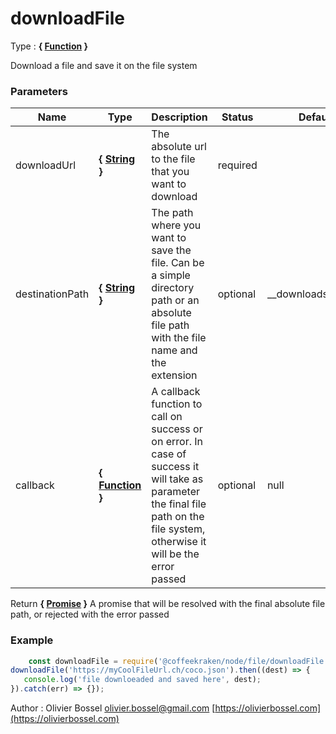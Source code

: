 # downloadFile

<!-- @namespace: sugar.node.file.downloadFile -->

Type : **{ [Function](https://developer.mozilla.org/fr/docs/Web/JavaScript/Reference/Objets_globaux/Function) }**


Download a file and save it on the file system



### Parameters
Name  |  Type  |  Description  |  Status  |  Default
------------  |  ------------  |  ------------  |  ------------  |  ------------
downloadUrl  |  **{ [String](https://developer.mozilla.org/fr/docs/Web/JavaScript/Reference/Objets_globaux/String) }**  |  The absolute url to the file that you want to download  |  required  |
destinationPath  |  **{ [String](https://developer.mozilla.org/fr/docs/Web/JavaScript/Reference/Objets_globaux/String) }**  |  The path where you want to save the file. Can be a simple directory path or an absolute file path with the file name and the extension  |  optional  |  __downloadsFolder()
callback  |  **{ [Function](https://developer.mozilla.org/fr/docs/Web/JavaScript/Reference/Objets_globaux/Function) }**  |  A callback function to call on success or on error. In case of success it will take as parameter the final file path on the file system, otherwise it will be the error passed  |  optional  |  null

Return **{ [Promise](https://developer.mozilla.org/fr/docs/Web/JavaScript/Reference/Objets_globaux/Promise) }** A promise that will be resolved with the final absolute file path, or rejected with the error passed

### Example
```js
	const downloadFile = require('@coffeekraken/node/file/downloadFile');
downloadFile('https://myCoolFileUrl.ch/coco.json').then((dest) => {
   console.log('file downloeaded and saved here', dest);
}).catch(err) => {});
```
Author : Olivier Bossel [olivier.bossel@gmail.com](mailto:olivier.bossel@gmail.com) [https://olivierbossel.com](https://olivierbossel.com)